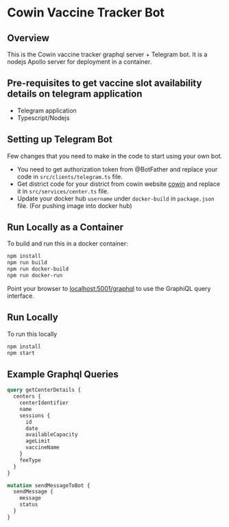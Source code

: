 # Cowin Vaccine Tracker Bot

## Overview

This is the Cowin vaccine tracker graphql server + Telegram bot. It is a nodejs Apollo server for deployment in a container.

## Pre-requisites to get vaccine slot availability details on telegram application

- Telegram application
- Typescript/Nodejs

## Setting up Telegram Bot

Few changes that you need to make in the code to start using your own bot.
- You need to get authorization token from @BotFather and replace your code in ```src/clients/telegram.ts``` file.
- Get district code for your district from cowin website [cowin](https://apisetu.gov.in/public/marketplace/api/cowin) and replace it in  ```src/services/center.ts``` file.
- Update your docker hub ```username``` under ```docker-build``` in ```package.json``` file. (For pushing image into docker hub)

## Run Locally as a Container

To build and run this in a docker container:

```sh
npm install
npm run build
npm run docker-build
npm run docker-run
```

Point your browser to [localhost:5001/graphql](http://localhost:5001/graphql) to use the GraphiQL
query interface.

## Run Locally

To run this locally

```sh
npm install
npm start
```

## Example Graphql Queries

```graphql
query getCenterDetails {
  centers {
    centerIdentifier
    name 
    sessions {
      id
      date
      availableCapacity
      ageLimit
      vaccineName
    }
    feeType
  }
}
```

```graphql
mutation sendMessageToBot {
  sendMessage {
    message
    status
  }
}
```